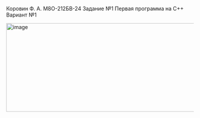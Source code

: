 Коровин Ф. А. М8О-212БВ-24
Задание №1 Первая программа на C++
Вариант №1

<img width="868" height="239" alt="image" src="https://github.com/user-attachments/assets/4c6590f6-8c0a-4b61-bd57-de04db02130f" />
